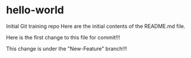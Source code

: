 # hello-world
Initial Git training repo
Here are the initial contents of the README.md file.


Here is the first change to this file for commit!!!


This change is under the "New-Feature" branch!!!
